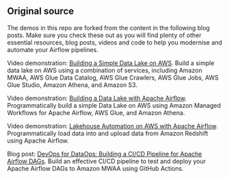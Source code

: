 ## Original source

The demos in this repo are forked from the content in the following blog posts. Make sure you check these out as you will find plenty of other essential resources, blog posts, videos and code to help you modernise and automate your Airflow pipelines.

Video
demonstration: [Building a Simple Data Lake on AWS](https://garystafford.medium.com/building-a-simple-data-lake-on-aws-df21ca092e32). Build a simple data lake on AWS using a combination of services, including Amazon MWAA, AWS Glue Data Catalog, AWS
Glue Crawlers, AWS Glue Jobs, AWS Glue Studio, Amazon Athena, and Amazon S3.

Video
demonstration: [Building a Data Lake with Apache Airflow](https://garystafford.medium.com/building-a-data-lake-with-apache-airflow-b48bd953c2b). Programmatically build a simple Data Lake on AWS using Amazon Managed Workflows for Apache Airflow, AWS Glue, and
Amazon Athena.

Video
demonstration: [Lakehouse Automation on AWS with Apache Airflow](https://garystafford.medium.com/data-lakehouse-automation-on-aws-1f6db2c60864). Programmatically load data into and upload data from Amazon Redshift using Apache Airflow.

Blog
post: [DevOps for DataOps: Building a CI/CD Pipeline for Apache Airflow DAGs](https://garystafford.medium.com/devops-for-dataops-building-a-ci-cd-pipeline-for-apache-airflow-dags-975e4a622f83). Build an effective CI/CD pipeline to test and deploy your Apache Airflow DAGs to Amazon MWAA using GitHub Actions.
